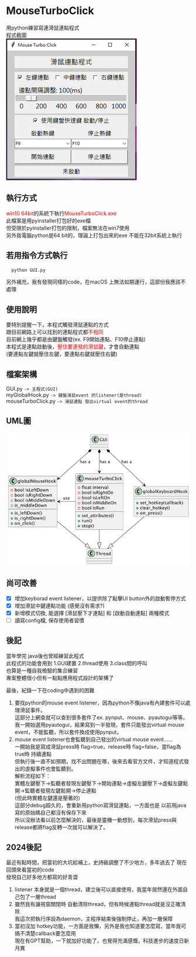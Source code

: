 # MouseTurboClick

用python練習寫連滑鼠連點程式  
程式截圖  
![image](/out/preview.png)  

## 執行方式

<font color=#E60000>win10 64bit</font>的系統下執行<font color=#E60000>MouseTurboClick.exe</font>  
此檔案是用pyinstaller打包好的exe檔  
但受限於pyinstaller打包的限制，檔案無法在win7使用  
另外我電腦python是64 bit的，理論上打包出來的exe 不能在32bit系統上執行  

## 若用指令方式執行

```python
  python GUI.py
```
另外補充，我有發現同樣的code，在macOS 上無法如期運行，這部份我應該不處理  

## 使用說明

要特別提醒一下，本程式觸發滑鼠連點的方式  
跟目前網路上可以找到的連點程式都<font color=#E60000>不相同</font>  
目前網上幾乎都是由鍵盤觸發(ex. F9開始連點、F10停止連點)  
本程式是連點啟動後，<font color=#E60000>壓住要連發的滑鼠鍵</font>，才會自動連點  
(要連點左鍵就壓住左鍵，要連點右鍵就壓住右鍵)  

## 檔案架構

GUI.py `-> 主程式(GUI)`  
myGlobalHook.py `-> 鍵盤滑鼠event 的listener(是thread)`  
mouseTurboClick.py `-> 滑鼠連點 發出virtual event的thread`  

## UML圖

![image](/out/preview_UML/preview_UML.png)

## 尚可改善

- [X]  增加keyborad event listener，以提供除了點擊UI button外的啟動暫停方式
- [X]  增加滑鼠中鍵連點功能 (感覺沒有需求?)
- [X]  新增模式切換, 能選擇 [滑鼠壓下才連點] 和 [啟動自動連點] 兩種模式
- [ ]  讀寫config檔, 保存使用者習慣

## 後記

當年學完 java後也曾經練習此程式  
此程式的功能會用到 1.GUI建置 2.thread使用 3.class間的呼叫  
也算是一種自我檢驗的集合練習  
專案整體很小但有一點點應用程式設計的架構了  

最後，紀錄一下在coding中遇到的困難  

1. 要找python的mouse event listener，因為python不像java有內建套件可以處理滑鼠事件。  
   這部分上網查就可以查到很多套件了ex. pynput、mouse、pyautogui等等。  
   我一開始選用pyautogui，結果寫到一半發現，套件只能發出virtual mouse event，不能監聽，所以套件換成使用pynput。  
2. mouse event listener也會監聽到自己發出的virtual mouse event......  
   一開始我是寫成滑鼠press時 flag=true，release時 flag=false，當flag為true時 持續連點  
   但執行後一直不如預期，找不出問題在哪，後來去看官方文件，才知道程式發出的虛擬事件也會監聽到。  
   解析流程如下：  
   實體左鍵壓下→監聽者發現左鍵壓下→開始連點→虛擬左鍵壓下→虛擬左鍵鬆開→監聽者發現左鍵鬆開→停止連點  
   (但此時實體左鍵還是壓著的)  
   這部分debug超久的，會重新用python寫滑鼠連點，一方面也是 以前用java寫的原始碼自己都沒有保存下來  
   所以沒辦法看以前怎麼解決的，最後是靈機一動想到，每次滑鼠press與release都將flag反轉一次就可以解決了。  

## 2024後記

最近有點時間，把當初的大坑給補上，史詩級調整了不少地方，多年過去了 現在回頭來看當初的code  
發現自己好多地方都寫的好青澀  

1. listener 本身就是一個thread，建立後可以直接使用，我當年居然還在外面自己包了一層thread
2. 雖然我有讓視窗關閉時 自動清除thread，但有時候連點thread就是沒正確清除  
   我這次把執行序設為daemon，主程序結束後強制停止，再加一層保障
3. 當初沒加 hotkey功能，一方面是我懶，另外是我也知道要怎麼寫，當年我可搞不清楚callback要怎麼用  
   現在有GPT幫助，一下就加好功能了，也覺得充滿感慨，科技進步的速度日新月異
